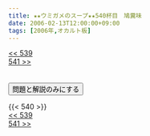 ```yaml
---
title: ★★ウミガメのスープ★★540杯目　鳩糞味
date: 2006-02-13T12:00:00+09:00
tags: [2006年,オカルト板]
---
```

<div class="th_left"><a href="../539"><< 539</a></div>
<div class="th_right"><a href="../541">541 >></a></div>
<br><br>
<script src="../../js/cupsoup.js"></script>
<form>
<input type="button" value="問題と解説のみにする" onClick="toggleCupsoup()">
</form>
{{< 540 >}}
<div class="th_left"><a href="../539"><< 539</a></div>
<div class="th_right"><a href="../541">541 >></a></div>
